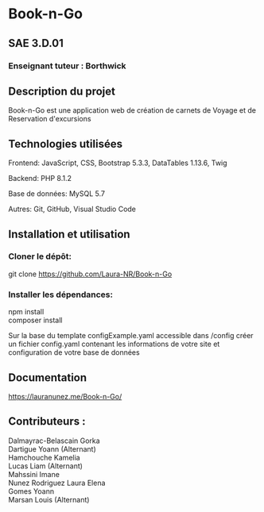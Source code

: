 # Book-n-Go

## SAE 3.D.01

### Enseignant tuteur : Borthwick

## Description du projet

Book-n-Go est une application web de création de carnets de Voyage et de Reservation d'excursions

## Technologies utilisées

Frontend: JavaScript, CSS, Bootstrap 5.3.3, DataTables 1.13.6, Twig 

Backend: PHP 8.1.2

Base de données: MySQL 5.7

Autres: Git, GitHub, Visual Studio Code

## Installation et utilisation

### Cloner le dépôt:

git clone https://github.com/Laura-NR/Book-n-Go

### Installer les dépendances:

npm install\
composer install

Sur la base du template configExample.yaml accessible dans /config créer un fichier config.yaml contenant les informations de votre site et configuration de votre base de données 

## Documentation

https://lauranunez.me/Book-n-Go/

## Contributeurs :
Dalmayrac-Belascain Gorka\
Dartigue Yoann (Alternant)\
Hamchouche Kamelia\
Lucas Liam (Alternant)\
Mahssini Imane\
Nunez Rodriguez Laura Elena\
Gomes Yoann\
Marsan Louis (Alternant)
